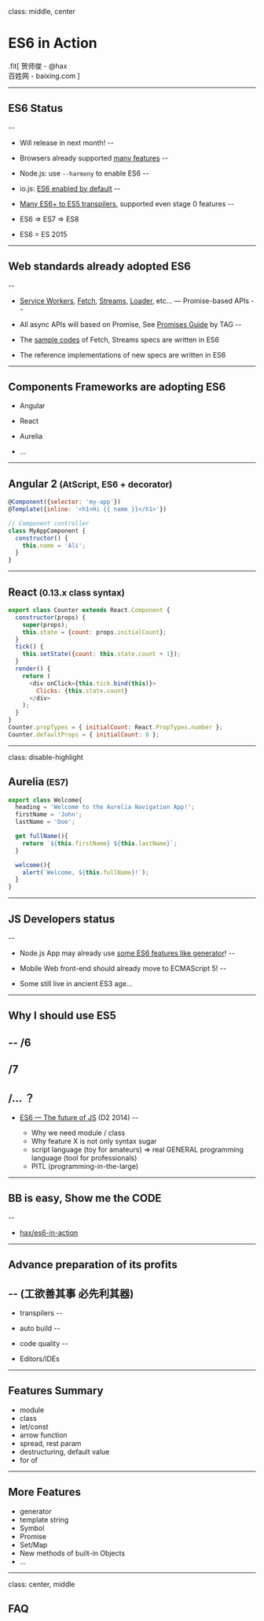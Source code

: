 class: middle, center

# ES6 in Action

.fit[
  贺师俊 - @hax<br>
  百姓网 - baixing.com
]

---

## ES6 Status
--

 - Will release in next month!
--

 - Browsers already supported [many features](http://kangax.github.io/compat-table/es6/)
--

 - Node.js: use `--harmony` to enable ES6
--

 - io.js: [ES6 enabled by default](https://iojs.org/en/es6.html)
--

 - [Many ES6+ to ES5 transpilers](https://github.com/addyosmani/es6-tools),
   supported even stage 0 features
--

 - ES6 => ES7 => ES8
 - ES6 = ES 2015

---

## Web standards already adopted ES6
--

  - [Service Workers](https://slightlyoff.github.io/ServiceWorker/spec/service_worker/),
    [Fetch](https://fetch.spec.whatwg.org/),
    [Streams](https://streams.spec.whatwg.org/),
    [Loader](https://whatwg.github.io/loader/), etc...
    — Promise-based APIs
--

  - All async APIs will based on Promise, See [Promises Guide](http://www.w3.org/2001/tag/doc/promises-guide) by TAG
--

  - The [sample codes](https://streams.spec.whatwg.org/#creating-examples) of Fetch, Streams  specs are written in ES6

  - The reference implementations of new specs are written in ES6

---

## Components Frameworks are adopting ES6

  - Angular

  - React

  - Aurelia

  - …

---

## Angular 2<small> (AtScript, ES6 + decorator) </small>

```js
@Component({selector: 'my-app'})
@Template({inline: '<h1>Hi {{ name }}</h1>'})

// Component controller
class MyAppComponent {
  constructor() {
    this.name = 'Ali';
  }
}
```

---

## React<small> (0.13.x class syntax) </small>

```js
export class Counter extends React.Component {
  constructor(props) {
    super(props);
    this.state = {count: props.initialCount};
  }
  tick() {
    this.setState({count: this.state.count + 1});
  }
  render() {
    return (
      <div onClick={this.tick.bind(this)}>
        Clicks: {this.state.count}
      </div>
    );
  }
}
Counter.propTypes = { initialCount: React.PropTypes.number };
Counter.defaultProps = { initialCount: 0 };
```

---
class: disable-highlight

## Aurelia<small> (ES7)</small>

```js
export class Welcome{
  heading = 'Welcome to the Aurelia Navigation App!';
  firstName = 'John';
  lastName = 'Doe';

  get fullName(){
    return `${this.firstName} ${this.lastName}`;
  }

  welcome(){
    alert(`Welcome, ${this.fullName}!`);
  }
}
```

---

## JS Developers status
--

  - Node.js App may already use [some ES6 features like generator](https://github.com/tj/co)!
--


  - Mobile Web front-end should already move to ECMAScript 5!
--


  - Some still live in ancient ES3 age...

---


## Why I should use ES5
--
/6
--
/7
--
/... ？
--

  - [ES6 — The future of JS](http://johnhax.net/2014/es6-js-future/) (D2 2014)
--

    - Why we need module / class
    - Why feature X is not only syntax sugar
    - script language (toy for amateurs) => real GENERAL programming language (tool for professionals)
    - PITL (programming-in-the-large)

---


## BB is easy, Show me the CODE

--
  - [hax/es6-in-action](https://github.com/hax/es6-in-action)

---

## Advance preparation of its profits
--
  (工欲善其事 必先利其器)
--

 * transpilers
--


 * auto build
--


 * code quality
--


 * Editors/IDEs

---

## Features Summary

  - module
  - class
  - let/const
  - arrow function
  - spread, rest param
  - destructuring, default value
  - for of

---

## More Features

  - generator
  - template string
  - Symbol
  - Promise
  - Set/Map
  - New methods of built-in Objects
  - …

---

class: center, middle

## FAQ
